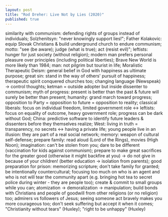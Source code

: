```yaml
---
layout: post
title: "Rod Dreher: Live Not by Lies (2020)"
published: true
---
```


similarity with communism: defending rights of groups instead of individuals; Solzhenitsyn: "never knowingly support lies!"; Father Kolakovic: equip Slovak Christians & build underground church to endure communism; motto: "see (be aware); judge (what is true); act (resist evil)"; leftists: hunger for just society (without religion); modern man prefers personal pleasure over principles (including political liberties); Brave New World is more likely than 1984; man: not pilgrim but tourist in life; Moralistic Therapeutic Deism: general belief in God with happiness as ultimate purpose; great sin: stand in the way of others' pursuit of happiness; therapeutic spirit conquered churches too; changing language (Newspeak) -> control thoughts; ketman = outside adopter but inside dissenter to communism; myth of progress: present is better than the past & future will surely be better than present; humanity: grand march toward progress; opposition to Party = opposition to future = opposition to reality; classical liberals: focus on individual freedom, limited government role <-> leftists: focus on equality of outcome, heavy government role; progress can be dark without God; China: predictive software to identify future leaders & dissenters before they themselves realize; West: living in truth = transparency, no secrets <-> having a private life; young people live in an illusion: they are part of a real social network; memory: weapon of cultural self-defense; prepare family: read aloud (Lord of the Rings), movies (High Noon); imagination: can't be stolen from you; dare to be different (vaccination for kids against communism); prepare to make great sacrifices for the greater good (otherwise it might backfire at you) -> do not give in because of your children! (better education -> isolation from parents); good preparation for prison: memorizing scripture; don't take family for granted; be intentionally countercultural; focusing too much on who is an agent and who is not will tear the community apart (e.g. bringing hot tea to secret police during winter - they are people too); create & commit to small groups while you can; atomization -> demoralization -> manipulation; build bonds with Christians and people of goodwill from other religions (or no religion) too; admirers vs followers of Jesus; seeing someone act bravely makes you more courageous too; don't seek suffering but accept it when it comes; "Christianity without tears" (Huxley); "right to be unhappy" (Huxley)
